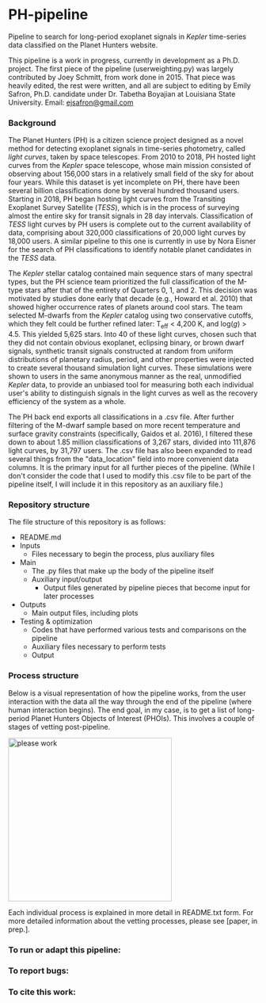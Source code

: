 # PH-pipeline
Pipeline to search for long-period exoplanet signals in <i>Kepler</i> time-series data classified on the Planet Hunters website.

This pipeline is a work in progress, currently in development as a Ph.D. project.  The first piece of the pipeline (userweighting.py) was largely contributed by Joey Schmitt, from work done in 2015.  That piece was heavily edited, the rest were written, and all are subject to editing by Emily Safron, Ph.D. candidate under Dr. Tabetha Boyajian at Louisiana State University.  Email:  ejsafron@gmail.com

<h3>Background</h3>

The Planet Hunters (PH) is a citizen science project designed as a novel method for detecting exoplanet signals in time-series photometry, called <i>light curves</i>, taken by space telescopes.  From 2010 to 2018, PH hosted light curves from the <i>Kepler</i> space telescope, whose main mission consisted of observing about 156,000 stars in a relatively small field of the sky for about four years.  While this dataset is yet incomplete on PH, there have been several billion classifications done by several hundred thousand users.  Starting in 2018, PH began hosting light curves from the Transiting Exoplanet Survey Satellite (<i>TESS</i>), which is in the process of surveying almost the entire sky for transit signals in 28 day intervals.  Classification of <i>TESS</i> light curves by PH users is complete out to the current availability of data, comprising about 320,000 classifications of 20,000 light curves by 18,000 users.  A similar pipeline to this one is currently in use by Nora Eisner for the search of PH classifications to identify notable planet candidates in the <i>TESS</i> data.

The <i>Kepler</i> stellar catalog contained main sequence stars of many spectral types, but the PH science team prioritized the full classification of the M-type stars after that of the entirety of Quarters 0, 1, and 2.  This decision was motivated by studies done early that decade (e.g., Howard et al. 2010) that showed higher occurrence rates of planets around cool stars.  The team selected M-dwarfs from the <i>Kepler</i> catalog using two conservative cutoffs, which they felt could be further refined later:  T<sub>eff</sub> < 4,200 K, and log(<i>g</i>) > 4.5.  This yielded 5,625 stars.  Into 40 of these light curves, chosen such that they did not contain obvious exoplanet, eclipsing binary, or brown dwarf signals, synthetic transit signals constructed at random from uniform distributions of planetary radius, period, and other properties were injected to create several thousand simulation light curves.  These simulations were shown to users in the same anonymous manner as the real, unmodified <i>Kepler</i> data, to provide an unbiased tool for measuring both each individual user's ability to distinguish signals in the light curves as well as the recovery efficiency of the system as a whole.

The PH back end exports all classifications in a .csv file.  After further filtering of the M-dwarf sample based on more recent temperature and surface gravity constraints (specifically, Gaidos et al. 2016), I filtered these down to about 1.85 million classifications of 3,267 stars, divided into 111,876 light curves, by 31,797 users.  The .csv file has also been expanded to read several things from the "data_location" field into more convenient data columns.  It is the primary input for all further pieces of the pipeline.  (While I don't consider the code that I used to modify this .csv file to be part of the pipeline itself, I will include it in this repository as an auxiliary file.)

<h3>Repository structure</h3>

The file structure of this repository is as follows:
<ul>
  <li>README.md</li>
  <li>Inputs
    <ul>
      <li>Files necessary to begin the process, plus auxiliary files</li>
    </ul>
  </li>
  <li>Main
    <ul>
      <li>The .py files that make up the body of the pipeline itself</li>
      <li>Auxiliary input/output
        <ul>
          <li>Output files generated by pipeline pieces that become input for later processes</li>
        </ul>
      </li>
    </ul>
  </li>
  <li>Outputs
    <ul>
      <li>Main output files, including plots</li>
    </ul>
  <li>Testing & optimization
    <ul>
      <li>Codes that have performed various tests and comparisons on the pipeline</li>
      <li>Auxiliary files necessary to perform tests</li>
      <li>Output</li>
    </ul>
  </li>
</ul>

<h3>Process structure</h3>

Below is a visual representation of how the pipeline works, from the user interaction with the data all the way through the end of the pipeline (where human interaction begins).  The end goal, in my case, is to get a list of long-period Planet Hunters Objects of Interest (PHOIs).  This involves a couple of stages of vetting post-pipeline.

<img src="https://drive.google.com/thumbnail?id=10b38qTVmNyk3WTgyX0ROiCYtjY5Yuvr7" alt="please work" height=330>

Each individual process is explained in more detail in README.txt form.  For more detailed information about the vetting processes, please see [paper, in prep.].

<h3>To run or adapt this pipeline:</h3>

<h3>To report bugs:</h3>

<h3>To cite this work:</h3>
